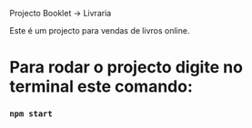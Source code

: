 Projecto Booklet -> Livraria 

Este é um projecto para vendas de livros online.

# Para rodar o projecto digite no terminal este comando: 
### `npm start`
